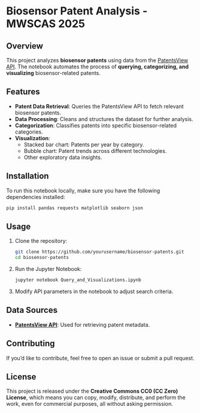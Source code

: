 # Biosensor Patent Analysis - MWSCAS 2025

## Overview

This project analyzes **biosensor patents** using data from the [PatentsView API](https://www.patentsview.org/). The notebook automates the process of **querying, categorizing, and visualizing** biosensor-related patents.

## Features

- **Patent Data Retrieval**: Queries the PatentsView API to fetch relevant biosensor patents.
- **Data Processing**: Cleans and structures the dataset for further analysis.
- **Categorization**: Classifies patents into specific biosensor-related categories.
- **Visualization**:
  - Stacked bar chart: Patents per year by category.
  - Bubble chart: Patent trends across different technologies.
  - Other exploratory data insights.

## Installation

To run this notebook locally, make sure you have the following dependencies installed:

```bash
pip install pandas requests matplotlib seaborn json
```

## Usage

1. Clone the repository:
   ```bash
   git clone https://github.com/yourusername/biosensor-patents.git
   cd biosensor-patents
   ```
2. Run the Jupyter Notebook:
   ```bash
   jupyter notebook Query_and_Visualizations.ipynb
   ```
3. Modify API parameters in the notebook to adjust search criteria.

## Data Sources

- **[PatentsView API](https://www.patentsview.org/)**: Used for retrieving patent metadata.

## Contributing

If you’d like to contribute, feel free to open an issue or submit a pull request.

## License

This project is released under the **Creative Commons CC0 (CC Zero) License**, which means you can copy, modify, distribute, and perform the work, even for commercial purposes, all without asking permission.
